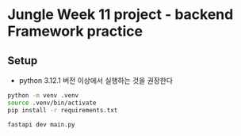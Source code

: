 # Jungle Week 11 project - backend Framework practice

## Setup

* python 3.12.1 버전 이상에서 실행하는 것을 권장한다

```bash
python -m venv .venv
source .venv/bin/activate
pip install -r requirements.txt

fastapi dev main.py
```

